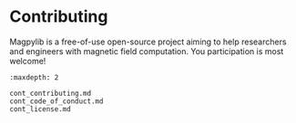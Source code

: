 # Contributing



Magpylib is a free-of-use open-source project aiming to help researchers and engineers with magnetic field computation. You participation is most welcome!

```{toctree}
:maxdepth: 2

cont_contributing.md
cont_code_of_conduct.md
cont_license.md
```
